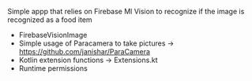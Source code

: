 Simple appp that relies on Firebase Ml Vision to recognize if the image is recognized as a food item

- FirebaseVisionImage
- Simple usage of Paracamera to take pictures -> https://github.com/janishar/ParaCamera
- Kotlin extension functions -> Extensions.kt
- Runtime permissions
